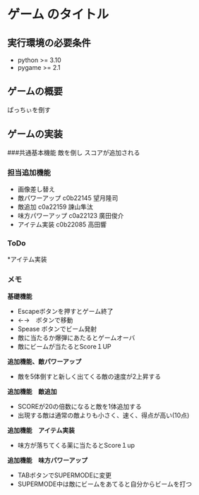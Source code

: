 # ゲーム のタイトル
## 実行環境の必要条件
* python >= 3.10
* pygame >= 2.1

## ゲームの概要
ぱっちぃを倒す

## ゲームの実装
###共通基本機能
敵を倒し
スコアが追加される

### 担当追加機能
* 画像差し替え
* 敵パワーアップ c0b22145 望月隆司
* 敵追加 c0a22159 諫山隼汰
* 味方パワーアップ c0a22123 廣田俊介
* アイテム実装 c0b22085 高田響

### ToDo
*アイテム実装
### メモ
**基礎機能**
* Escapeボタンを押すとゲーム終了
* ←→　ボタンで移動
* Spease ボタンでビーム発射
* 敵に当たるか爆弾にあたるとゲームオーバ
* 敵にビームが当たるとScore１UP

**追加機能、敵パワーアップ**
* 敵を5体倒すと新しく出てくる敵の速度が2上昇する

**追加機能　敵追加**
* SCOREが20の倍数になると敵を1体追加する
* 出現する敵は通常の敵よりも小さく、速く、得点が高い(10点)

**追加機能　アイテム実装**
* 味方が落ちてくる薬に当たるとScore１up

**追加機能　味方パワーアップ**
* TABボタンでSUPERMODEに変更
* SUPERMODE中は敵にビームをあてると自分からビームを打つ

